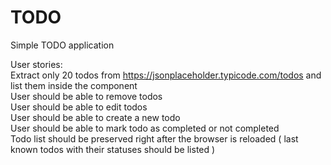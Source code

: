 # TODO
Simple TODO application

User stories:  
  Extract only 20 todos from https://jsonplaceholder.typicode.com/todos and list them inside the component  
  User should be able to remove todos  
  User should be able to edit todos  
  User should be able to create a new todo  
  User should be able to mark todo as completed or not completed  
  Todo list should be preserved right after the browser is reloaded ( last known todos with their statuses should be listed )  
